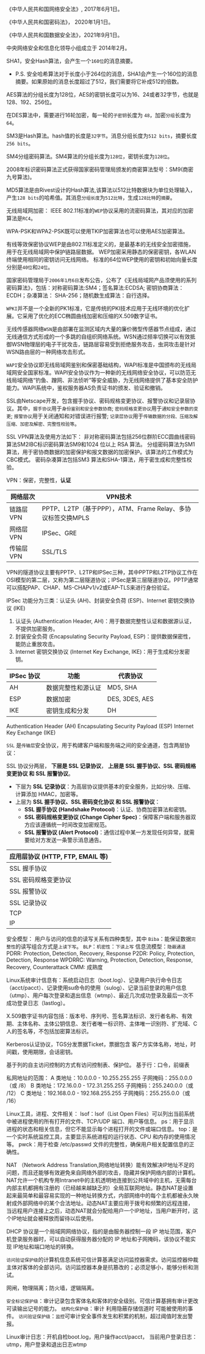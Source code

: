 《中华人民共和国网络安全法》, 2017年6月1日。

《中华人民共和国密码法》， 2020年1月1日。

《中华人民共和国数据安全法》，2021年9月1日。

中央网络安全和信息化领导小组成立于 2014年2月。

SHA1，安全Hash算法，会产生一个`160位`的消息摘要。
* P.S. 安全哈希算法对于长度小于264位的消息，SHA1会产生一个160位的消息摘要。如果原始的消息长度超过了512，我们需要将它补成512的倍数。

AES算法的分组长度为128位，AES的密钥长度可以为16、24或者32字节，也就是128、192、256位。

在DES算法中，需要进行16轮加密，每一轮的`子密钥`长度为 `48`，加密`分组`长度为`64`。

SM3是Hash算法。hash值的长度是`32字节`。消息分组长度为`512 bits`，摘要长度`256 bits`。

SM4分组密码算法。SM4算法的分组长度为`128位`，密钥长度为`128位`。

2008年标识密码算法正式获得国家密码管理局颁发的商密算法型号：SM9(商密九号算法)。

MD5算法是由Rivest设计的Hash算法,该算法以512比特数据块为单位处理输入，产生`128 bits`的哈希值。其消息`分组长度`为`512比特`，生成`128比特`的`摘要`。 

无线局域网加密：
IEEE 802.11标准的`WEP`协议采用的流密码算法，其对应的加密算法是`RC4`。

WPA-PSK和WPA2-PSK既可以使用TKIP加密算法也可以使用AES加密算法。

有线等效保密协议WEP是由802.11标准定义的，是最基本的无线安全加密措施，用于在无线局域网中保护链路层数据。
WEP加密采用静态的保密密钥，各WLAN终端使用相同的密钥访问无线网络。
标准的64位WEP使用的密钥和初始向量长度分别是`40位`和`24位`。

国家密码管理局于`2006年1月6日`发布公告，公布了《无线局域网产品须使用的系列密码算法》，包括：对称密码算法:SM4；签名算法:ECDSA; 密钥协商算法：ECDH；杂凑算法： SHA-256；随机数生成算法：自行选择。

`WPKI`并不是一个全新的PK1标准，它是传统的PKI技术应用于无线环境的优化扩展。它采用了优化的ECC椭圆曲线加密和压缩的X.509数字证书。

无线传感器网络`WSN`是由部署在监测区域内大量的廉价微型传感器节点组成，通过无线通信方式形成的一个多跳的自组织网络系统。WSN通过频率切换可以有效抵御WSN物理层的电子干扰攻击，链路层容易受到拒绝服务攻击，虫洞攻击是针对WSN路由层的一种网络攻击形式。

`WAPI`安全协议即无线局域网鉴别和保密基础结构，WAPI标准是中国颁布的无线局域网安全国家标准。WAPI安全协议作为一种新的无线网络安全协议，可以防范无线局域网络“钓鱼、蹭网、非法侦听”等安全威胁，为无线网络提供了基本安全防护能力。WAPI系统中，鉴权服务器AS负责证书的颁发、验证和撤销。

SSL由Netscape开发，包含握手协议、密码规格变更协议、报警协议和记录层协议。其中，`握手协议`用于`身份鉴别和安全参数协商`; `密码规格变更协议`用于`通知安全参数的变更`; `报警协议`用于关闭通知和对错误进行报警; `记录层协议`用于`传输数据的分段、压缩及解压缩、加密及解密、完整性校验等`。

SSL VPN算法及使用方法如下：
    非对称密码算法包括256位群阶ECC圆曲线密码算法SM2IBC标识密码算法SM9和1024 位以上 RSA 算法。
    分组密码算法为SM1算法，用于密协商数据的加密保护和报文数据的加密保护。该算法的工作模式为CBC模式。
    密码杂凑算法包括SM3 算法和SHA-1算法，用于密生成和完整性校验。

VPN：保密，完整性，**认证**

| 网络层次    | VPN技术                               |
|-------------|--------------------------------------|
| 链路层VPN   | PPTP、L2TP（基于PPP），ATM、Frame Relay、多协议标签交换MPLS |
| 网络层VPN   | IPSec、GRE                            |
| 传输层VPN   | SSL/TLS                               |

VPN的隧道协议主要有PPTP、L2TP和IPSec三种，其中PPTP和L2TP协议工作在OSI模型的第二层，又称为第二层隧道协议；IPSec是第三层隧道协议。PPTP通常可以搭配PAP、CHAP、MS-CHAPv1/v2或EAP-TLS来进行身份验证。


IPSec 功能分为三类：认证头 (AH)、封装安全负荷 (ESP)、Internet 密钥交换协议 (IKE)

1. 认证头 (Authentication Header, AH)：用于数据完整性认证和数据源认证，不提供加密服务。
2. 封装安全负荷 (Encapsulating Security Payload, ESP)：提供数据保密性，能防止重放攻击。
3. Internet 密钥交换协议 (Internet Key Exchange, IKE)：用于生成和分发密钥。

| IPSec 协议 | 功能                   | 代表协议        |
|------------|------------------------|-----------------|
| AH         | 数据完整性和源认证     | MD5, SHA       |
| ESP        | 数据加密               | DES, 3DES, AES |
| IKE        | 密钥生成和分发         | DH             |

Authentication Header (AH)
Encapsulating Security Payload (ESP)
Internet Key Exchange (IKE)


`SSL` 是`传输层`安全协议，用于构建客户端和服务端之间的安全通道，包含两层协议：

SSL 协议分两层，
**下层是 SSL 记录协议**，
**上层是 SSL 握手协议、SSL 密码规格变更协议 和 SSL 报警协议**。

- 下层为 **SSL 记录协议**：为高层协议提供基本的安全服务，比如分块、压缩、计算添加 HMAC，加密等。
- 上层为 **SSL 握手协议、SSL 密码变化协议 和 SSL 报警协议**：
  - **SSL 握手协议 (Handshake Protocol)**：认证、协商加密算法和密钥。
  - **SSL 密码规格变更协议 (Change Cipher Spec)**：保障客户端和服务器双方应该遵循统一时间改变加密规范。
  - **SSL 报警协议 (Alert Protocol)**：通信过程中某一方发现任何异常，就需要给对方发送一条警示消息通告。

| 应用层协议 (HTTP, FTP, EMAIL 等) |
|----------------------------------|
| SSL 握手协议                     |
| SSL 密码规格变更协议              |
| SSL 报警协议                     |
| SSL 记录协议                     |
| TCP                              |
| IP                               |


安全模型：
用户与访问的信息的读写关系有四种类型，其中
`Biba`：能保证数据`完整性`的读写组合方式是`上读下写`。
`BLP`：`机密性`：`下读上写`
信息流模型：`隐蔽通道`
PDRR: Protection, Detection, Recovery, Response
P2DR: Policy, Protection, Detection, Response
WPDRRC: Warning, Protection, Detection, Response, Recovery, Counterattack
CMM: 成熟度

Linux系统审计信息有：系统启动日志（boot.log）、记录用户执行命令日志（acct/pacct）、记录使用su命令的使用（sulog）、记录当前登录的用户信息（utmp）、用户每次登录和退出信息（wtmp）、最近几次成功登录及最后一次不成功登录日志（lastlog）。

X.509数字证书内容包括：版本号、序列号、签名算法标识、发行者名称、有效期、主体名称、主体公钥信息、发行者唯一标识符、主体唯一识别符、扩充域、C人的签名等，不包括加密算法标识。 

Kerberos认证协议，TGS分发票据Ticket，票据包含 客户方实体名称，地址，时间戳，使用期限，会话密钥。

基于列的自主访问控制的方式有访问控制表、保护位。
基于行：口令，前缀表


私网地址的范围：
A 类地址：10.0.0.0 - 10.255.255.255
子网掩码：255.0.0.0（或 /8）
B 类地址：172.16.0.0 - 172.31.255.255
子网掩码：255.240.0.0（或 /12）
C 类地址：192.168.0.0 - 192.168.255.255
子网掩码：255.255.0.0（或 /16）


Linux工具，进程、文件相关：
lsof：lsof（List Open Files）可以列出当前系统中被进程使用的所有打开的文件、TCP/UDP 端口、用户等信息。
ps：用于显示进程的状态和相关信息，但它不能显示每个进程打开的文件或端口信息。
top：是一个实时系统监控工具，主要显示系统进程的运行状态、CPU 和内存的使用情况等。
pwck：用于检查 /etc/passwd 文件的完整性，确保用户相关配置信息的正确性。


NAT （Network Address Translation,网络地址转换）能有效解决IP地址不足的问题，而且还能够有效避免来自网络外部的攻击，隐藏并保护网络内部的计算机。NAT允许一个机构专用Intranet中的主机透明地连接到公共域中的主机，无需每台内部主机都拥有注册的（已经越来越缺乏的）全局互联网地址。静态NAT是设置起来最简单和最容易实现的一种地址转换方式，内部网络中的每个主机都被永久映射成外部网络中的某个合法地址。动态NAT主要应用于拨号和频繁的远程连接，当远程用户连接上之后，动态NAT就会分配给用户一个IP地址，当用户断开时，这个IP地址就会被释放而留待以后使用。

DHCP 协议是一个局域网网络协议，指的是由服务器控制一段 IP 地址范围，客户机登录服务器时，可以自动获得服务器分配的 IP 地址和子网掩码，该协议不能实现 IP地址和端口地址的转换。

`访问验证保护级`的计算机信息系统可信计算基满足访问监控器需求。访问监控器仲裁主体对客体的全部访问。访问监控器本身是抗篡改的；必须足够小，能够分析和测试。

网闸，物理隔离；防火墙，逻辑隔离。

`安全标记保护级`：审计记录包含客体名和客体的安全级别。可信计算基拥有审计更改可读输出记号的能力。
`结构化保护级`：审计 利用隐蔽存储信道时 可能被使用的事件。
`访问验证保护级`：`监控`可审计安全事件发生和积累的机制，超过阈值时发出警报。

Linux审计日志：开机自检boot.log，用户操作acct/pacct，
当前用户登录日志：utmp，用户登录和退出日志wtmp